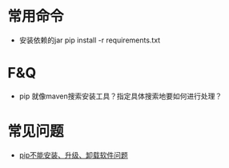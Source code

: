 # 常用命令
+ 安装依赖的jar pip install -r requirements.txt

# F&Q
+ pip 就像maven搜索安装工具？指定具体搜索地要如何进行处理？


# 常见问题
+ [pip不能安装、升级、卸载软件问题](https://blog.csdn.net/jiangjiang_jian/article/details/80286220)